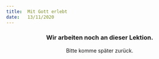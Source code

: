 ```yaml
---
title:  Mit Gott erlebt
date:   13/11/2020
---
```


### <center>Wir arbeiten noch an dieser Lektion.</center>
<center>Bitte komme später zurück.</center>